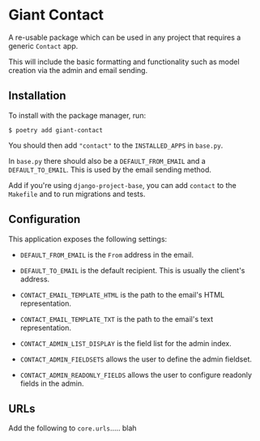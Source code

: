 # Giant Contact

A re-usable package which can be used in any project that requires a generic `Contact` app. 

This will include the basic formatting and functionality such as model creation via the admin and email sending.

## Installation

To install with the package manager, run:

    $ poetry add giant-contact

You should then add `"contact"` to the `INSTALLED_APPS` in `base.py`.  

In `base.py` there should also be a `DEFAULT_FROM_EMAIL` and a `DEFAULT_TO_EMAIL`. This is used by the email sending method.

Add if you're using `django-project-base`, you can add `contact` to the `Makefile` and to run migrations and tests.

## Configuration

This application exposes the following settings:

- `DEFAULT_FROM_EMAIL` is the `From` address in the email.
- `DEFAULT_TO_EMAIL` is the default recipient. This is usually the client's address.

- `CONTACT_EMAIL_TEMPLATE_HTML` is the path to the email's HTML representation.
- `CONTACT_EMAIL_TEMPLATE_TXT` is the path to the email's text representation.

- `CONTACT_ADMIN_LIST_DISPLAY` is the field list for the admin index.
- `CONTACT_ADMIN_FIELDSETS` allows the user to define the admin fieldset.
- `CONTACT_ADMIN_READONLY_FIELDS` allows the user to configure readonly fields in the admin.

## URLs

Add the following to `core.urls`..... blah